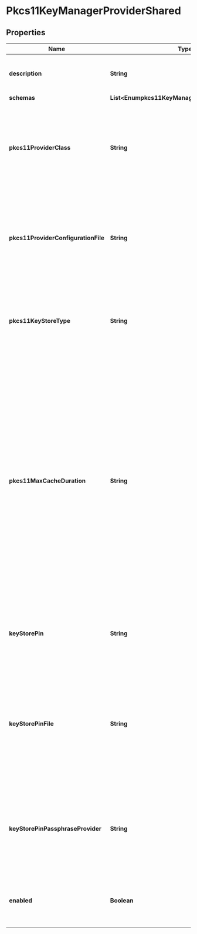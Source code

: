 

# Pkcs11KeyManagerProviderShared


## Properties

| Name | Type | Description | Notes |
|------------ | ------------- | ------------- | -------------|
|**description** | **String** | A description for this Key Manager Provider |  [optional] |
|**schemas** | **List&lt;Enumpkcs11KeyManagerProviderSchemaUrn&gt;** |  |  |
|**pkcs11ProviderClass** | **String** | The fully-qualified name of the Java security provider class that implements support for interacting with PKCS #11 tokens. |  [optional] |
|**pkcs11ProviderConfigurationFile** | **String** | The path to the file to use to configure the security provider that implements support for interacting with PKCS #11 tokens. |  [optional] |
|**pkcs11KeyStoreType** | **String** | The key store type to use when obtaining an instance of a key store for interacting with a PKCS #11 token. |  [optional] |
|**pkcs11MaxCacheDuration** | **String** | The maximum length of time that data retrieved from PKCS #11 tokens may be cached for reuse. Caching might be necessary if there is noticable latency when accessing the token, for example if the token uses a remote key store. A value of zero milliseconds indicates that no caching should be performed. |  [optional] |
|**keyStorePin** | **String** | Specifies the PIN needed to access the PKCS11 Key Manager Provider. |  [optional] |
|**keyStorePinFile** | **String** | Specifies the path to the text file whose only contents should be a single line containing the clear-text PIN needed to access the PKCS11 Key Manager Provider. |  [optional] |
|**keyStorePinPassphraseProvider** | **String** | The passphrase provider to use to obtain the clear-text PIN needed to access the PKCS11 Key Manager Provider. |  [optional] |
|**enabled** | **Boolean** | Indicates whether the Key Manager Provider is enabled for use. |  |



